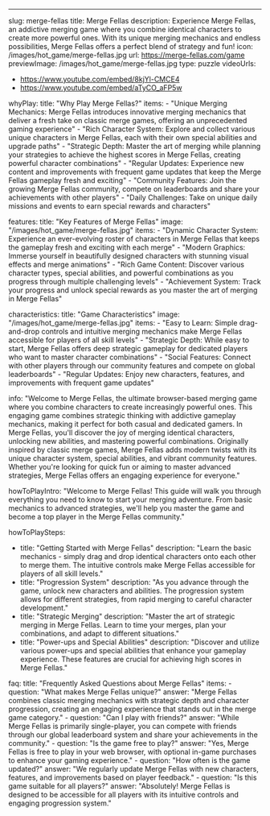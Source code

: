 ---
slug: merge-fellas
title: Merge Fellas
description: Experience Merge Fellas, an addictive merging game where you combine identical characters to create more powerful ones. With its unique merging mechanics and endless possibilities, Merge Fellas offers a perfect blend of strategy and fun!
icon: /images/hot_game/merge-fellas.jpg
url: https://merge-fellas.com/game
previewImage: /images/hot_game/merge-fellas.jpg
type: puzzle
videoUrls:
  - https://www.youtube.com/embed/8kjYl-CMCE4
  - https://www.youtube.com/embed/aTyCO_aFP5w

whyPlay:
  title: "Why Play Merge Fellas?"
  items:
    - "Unique Merging Mechanics: Merge Fellas introduces innovative merging mechanics that deliver a fresh take on classic merge games, offering an unprecedented gaming experience"
    - "Rich Character System: Explore and collect various unique characters in Merge Fellas, each with their own special abilities and upgrade paths"
    - "Strategic Depth: Master the art of merging while planning your strategies to achieve the highest scores in Merge Fellas, creating powerful character combinations"
    - "Regular Updates: Experience new content and improvements with frequent game updates that keep the Merge Fellas gameplay fresh and exciting"
    - "Community Features: Join the growing Merge Fellas community, compete on leaderboards and share your achievements with other players"
    - "Daily Challenges: Take on unique daily missions and events to earn special rewards and characters"

features:
  title: "Key Features of Merge Fellas"
  image: "/images/hot_game/merge-fellas.jpg"
  items:
    - "Dynamic Character System: Experience an ever-evolving roster of characters in Merge Fellas that keeps the gameplay fresh and exciting with each merge"
    - "Modern Graphics: Immerse yourself in beautifully designed characters with stunning visual effects and merge animations"
    - "Rich Game Content: Discover various character types, special abilities, and powerful combinations as you progress through multiple challenging levels"
    - "Achievement System: Track your progress and unlock special rewards as you master the art of merging in Merge Fellas"

characteristics:
  title: "Game Characteristics"
  image: "/images/hot_game/merge-fellas.jpg"
  items:
    - "Easy to Learn: Simple drag-and-drop controls and intuitive merging mechanics make Merge Fellas accessible for players of all skill levels"
    - "Strategic Depth: While easy to start, Merge Fellas offers deep strategic gameplay for dedicated players who want to master character combinations"
    - "Social Features: Connect with other players through our community features and compete on global leaderboards"
    - "Regular Updates: Enjoy new characters, features, and improvements with frequent game updates"

info: "Welcome to Merge Fellas, the ultimate browser-based merging game where you combine characters to create increasingly powerful ones. This engaging game combines strategic thinking with addictive gameplay mechanics, making it perfect for both casual and dedicated gamers. In Merge Fellas, you'll discover the joy of merging identical characters, unlocking new abilities, and mastering powerful combinations. Originally inspired by classic merge games, Merge Fellas adds modern twists with its unique character system, special abilities, and vibrant community features. Whether you're looking for quick fun or aiming to master advanced strategies, Merge Fellas offers an engaging experience for everyone."

howToPlayIntro: "Welcome to Merge Fellas! This guide will walk you through everything you need to know to start your merging adventure. From basic mechanics to advanced strategies, we'll help you master the game and become a top player in the Merge Fellas community."

howToPlaySteps:
  - title: "Getting Started with Merge Fellas"
    description: "Learn the basic mechanics - simply drag and drop identical characters onto each other to merge them. The intuitive controls make Merge Fellas accessible for players of all skill levels."
  - title: "Progression System"
    description: "As you advance through the game, unlock new characters and abilities. The progression system allows for different strategies, from rapid merging to careful character development."
  - title: "Strategic Merging"
    description: "Master the art of strategic merging in Merge Fellas. Learn to time your merges, plan your combinations, and adapt to different situations."
  - title: "Power-ups and Special Abilities"
    description: "Discover and utilize various power-ups and special abilities that enhance your gameplay experience. These features are crucial for achieving high scores in Merge Fellas."

faq:
  title: "Frequently Asked Questions about Merge Fellas"
  items:
    - question: "What makes Merge Fellas unique?"
      answer: "Merge Fellas combines classic merging mechanics with strategic depth and character progression, creating an engaging experience that stands out in the merge game category."
    - question: "Can I play with friends?"
      answer: "While Merge Fellas is primarily single-player, you can compete with friends through our global leaderboard system and share your achievements in the community."
    - question: "Is the game free to play?"
      answer: "Yes, Merge Fellas is free to play in your web browser, with optional in-game purchases to enhance your gaming experience."
    - question: "How often is the game updated?"
      answer: "We regularly update Merge Fellas with new characters, features, and improvements based on player feedback."
    - question: "Is this game suitable for all players?"
      answer: "Absolutely! Merge Fellas is designed to be accessible for all players with its intuitive controls and engaging progression system." 